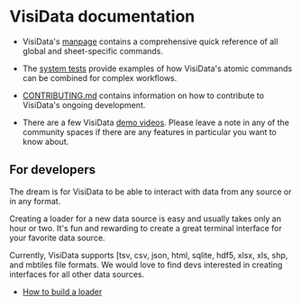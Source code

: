 # VisiData documentation

* VisiData's [manpage](/man) contains a comprehensive quick reference of all global and sheet-specific commands.

* The [system tests](/test) provide examples of how VisiData's atomic commands can be combined for complex workflows.

* [CONTRIBUTING.md](/contributing) contains information on how to contribute to VisiData's ongoing development.

* There are a few VisiData [demo videos](/videos).  Please leave a note in any of the community spaces if there are any features in particular you want to know about.

## For developers

The dream is for VisiData to be able to interact with data from any source or in any format.

Creating a loader for a new data source is easy and usually takes only an hour or two.  It's fun and rewarding to create a great terminal interface for your favorite data source.

Currently, VisiData supports [tsv, csv, json, html, sqlite, hdf5, xlsx, xls, shp, and mbtiles file formats.  We would love to find devs interested in creating interfaces for all other data sources.

* [How to build a loader](/howto/dev/loaders)

